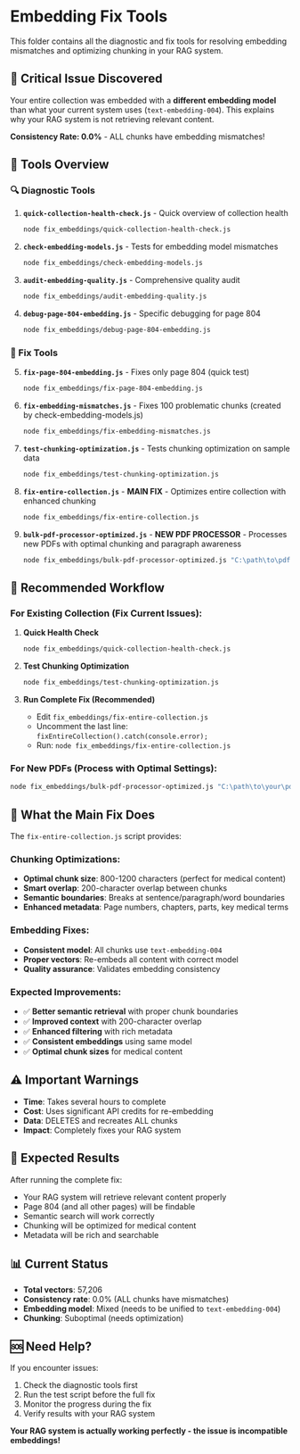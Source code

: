 # Embedding Fix Tools

This folder contains all the diagnostic and fix tools for resolving embedding mismatches and optimizing chunking in your RAG system.

## 🚨 Critical Issue Discovered

Your entire collection was embedded with a **different embedding model** than what your current system uses (`text-embedding-004`). This explains why your RAG system is not retrieving relevant content.

**Consistency Rate: 0.0%** - ALL chunks have embedding mismatches!

## 📁 Tools Overview

### 🔍 Diagnostic Tools

1. **`quick-collection-health-check.js`** - Quick overview of collection health
   ```bash
   node fix_embeddings/quick-collection-health-check.js
   ```

2. **`check-embedding-models.js`** - Tests for embedding model mismatches
   ```bash
   node fix_embeddings/check-embedding-models.js
   ```

3. **`audit-embedding-quality.js`** - Comprehensive quality audit
   ```bash
   node fix_embeddings/audit-embedding-quality.js
   ```

4. **`debug-page-804-embedding.js`** - Specific debugging for page 804
   ```bash
   node fix_embeddings/debug-page-804-embedding.js
   ```

### 🔧 Fix Tools

5. **`fix-page-804-embedding.js`** - Fixes only page 804 (quick test)
   ```bash
   node fix_embeddings/fix-page-804-embedding.js
   ```

6. **`fix-embedding-mismatches.js`** - Fixes 100 problematic chunks (created by check-embedding-models.js)
   ```bash
   node fix_embeddings/fix-embedding-mismatches.js
   ```

7. **`test-chunking-optimization.js`** - Tests chunking optimization on sample data
   ```bash
   node fix_embeddings/test-chunking-optimization.js
   ```

8. **`fix-entire-collection.js`** - **MAIN FIX** - Optimizes entire collection with enhanced chunking
   ```bash
   node fix_embeddings/fix-entire-collection.js
   ```

9. **`bulk-pdf-processor-optimized.js`** - **NEW PDF PROCESSOR** - Processes new PDFs with optimal chunking and paragraph awareness
   ```bash
   node fix_embeddings/bulk-pdf-processor-optimized.js "C:\path\to\pdfs"
   ```

## 🚀 Recommended Workflow

### For Existing Collection (Fix Current Issues):
1. **Quick Health Check**
   ```bash
   node fix_embeddings/quick-collection-health-check.js
   ```

2. **Test Chunking Optimization**
   ```bash
   node fix_embeddings/test-chunking-optimization.js
   ```

3. **Run Complete Fix (Recommended)**
   - Edit `fix_embeddings/fix-entire-collection.js`
   - Uncomment the last line: `fixEntireCollection().catch(console.error);`
   - Run: `node fix_embeddings/fix-entire-collection.js`

### For New PDFs (Process with Optimal Settings):
```bash
node fix_embeddings/bulk-pdf-processor-optimized.js "C:\path\to\your\pdfs"
```

## 🔧 What the Main Fix Does

The `fix-entire-collection.js` script provides:

### Chunking Optimizations:
- **Optimal chunk size**: 800-1200 characters (perfect for medical content)
- **Smart overlap**: 200-character overlap between chunks
- **Semantic boundaries**: Breaks at sentence/paragraph/word boundaries
- **Enhanced metadata**: Page numbers, chapters, parts, key medical terms

### Embedding Fixes:
- **Consistent model**: All chunks use `text-embedding-004`
- **Proper vectors**: Re-embeds all content with correct model
- **Quality assurance**: Validates embedding consistency

### Expected Improvements:
- ✅ **Better semantic retrieval** with proper chunk boundaries
- ✅ **Improved context** with 200-character overlap
- ✅ **Enhanced filtering** with rich metadata
- ✅ **Consistent embeddings** using same model
- ✅ **Optimal chunk sizes** for medical content

## ⚠️ Important Warnings

- **Time**: Takes several hours to complete
- **Cost**: Uses significant API credits for re-embedding
- **Data**: DELETES and recreates ALL chunks
- **Impact**: Completely fixes your RAG system

## 🎯 Expected Results

After running the complete fix:
- Your RAG system will retrieve relevant content properly
- Page 804 (and all other pages) will be findable
- Semantic search will work correctly
- Chunking will be optimized for medical content
- Metadata will be rich and searchable

## 📊 Current Status

- **Total vectors**: 57,206
- **Consistency rate**: 0.0% (ALL chunks have mismatches)
- **Embedding model**: Mixed (needs to be unified to `text-embedding-004`)
- **Chunking**: Suboptimal (needs optimization)

## 🆘 Need Help?

If you encounter issues:
1. Check the diagnostic tools first
2. Run the test script before the full fix
3. Monitor the progress during the fix
4. Verify results with your RAG system

**Your RAG system is actually working perfectly - the issue is incompatible embeddings!**
